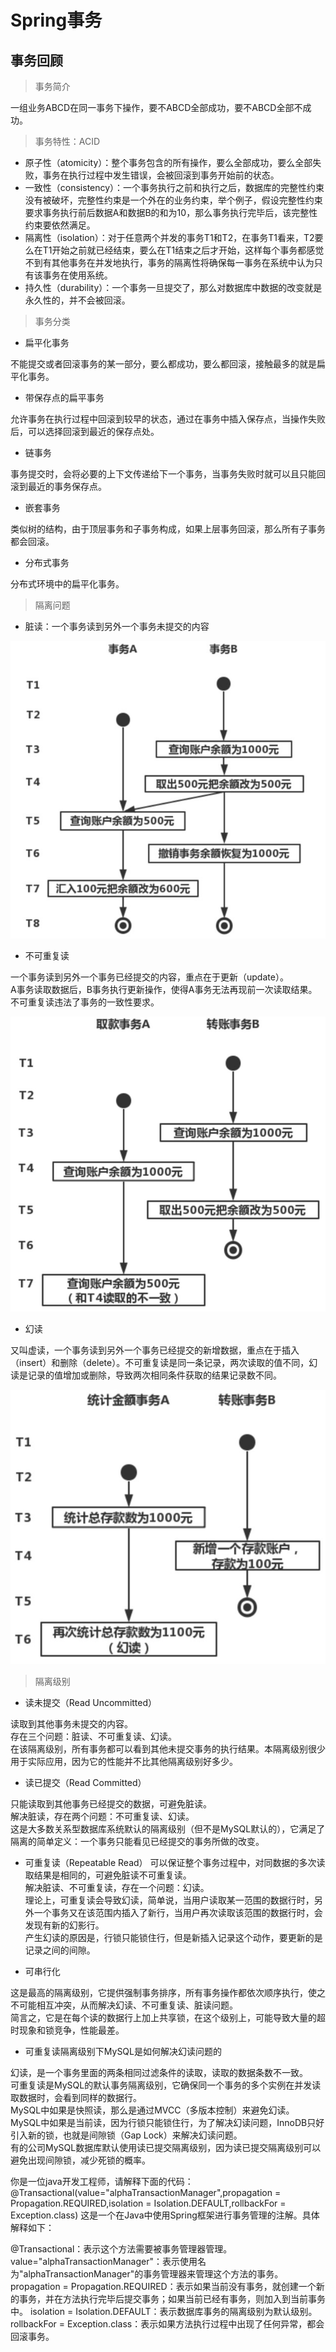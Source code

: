 # Spring事务

## 事务回顾

> 事务简介

一组业务ABCD在同一事务下操作，要不ABCD全部成功，要不ABCD全部不成功。

> 事务特性：ACID

* 原子性（atomicity）：整个事务包含的所有操作，要么全部成功，要么全部失败，事务在执行过程中发生错误，会被回滚到事务开始前的状态。
* 一致性（consistency）：一个事务执行之前和执行之后，数据库的完整性约束没有被破坏，完整性约束是一个外在的业务约束，举个例子，假设完整性约束要求事务执行前后数据A和数据B的和为10，那么事务执行完毕后，该完整性约束要依然满足。
* 隔离性（isolation）：对于任意两个并发的事务T1和T2，在事务T1看来，T2要么在T1开始之前就已经结束，要么在T1结束之后才开始，这样每个事务都感觉不到有其他事务在并发地执行，事务的隔离性将确保每一事务在系统中认为只有该事务在使用系统。
* 持久性（durability）：一个事务一旦提交了，那么对数据库中数据的改变就是永久性的，并不会被回滚。

> 事务分类

* 扁平化事务

不能提交或者回滚事务的某一部分，要么都成功，要么都回滚，接触最多的就是扁平化事务。

* 带保存点的扁平事务

允许事务在执行过程中回滚到较早的状态，通过在事务中插入保存点，当操作失败后，可以选择回滚到最近的保存点处。

* 链事务

事务提交时，会将必要的上下文传递给下一个事务，当事务失败时就可以且只能回滚到最近的事务保存点。

* 嵌套事务

类似树的结构，由于顶层事务和子事务构成，如果上层事务回滚，那么所有子事务都会回滚。

* 分布式事务

分布式环境中的扁平化事务。

> 隔离问题

* 脏读：一个事务读到另外一个事务未提交的内容

![](./photo/zhang_du.jpg)

* 不可重复读

一个事务读到另外一个事务已经提交的内容，重点在于更新（update）。  
A事务读取数据后，B事务执行更新操作，使得A事务无法再现前一次读取结果。  
不可重复读违法了事务的一致性要求。

![](./photo/bu_ke_chong_fu_du.jpg)

* 幻读

又叫虚读，一个事务读到另外一个事务已经提交的新增数据，重点在于插入（insert）和删除（delete）。不可重复读是同一条记录，两次读取的值不同，幻读是记录的值增加或删除，导致两次相同条件获取的结果记录数不同。

![](photo/huan_du.jpg)


> 隔离级别

* 读未提交（Read Uncommitted）

读取到其他事务未提交的内容。  
存在三个问题：脏读、不可重复读、幻读。  
在该隔离级别，所有事务都可以看到其他未提交事务的执行结果。本隔离级别很少用于实际应用，因为它的性能并不比其他隔离级别好多少。


* 读已提交（Read Committed）

只能读取到其他事务已经提交的数据，可避免脏读。  
解决脏读，存在两个问题：不可重复读、幻读。  
这是大多数关系型数据库系统默认的隔离级别（但不是MySQL默认的），它满足了隔离的简单定义：一个事务只能看见已经提交的事务所做的改变。


* 可重复读（Repeatable Read）
可以保证整个事务过程中，对同数据的多次读取结果是相同的，可避免脏读不可重复读。  
解决脏读、不可重复读，存在一个问题：幻读。  
理论上，可重复读会导致幻读，简单说，当用户读取某一范围的数据行时，另外一个事务又在该范围内插入了新行，当用户再次读取该范围的数据行时，会发现有新的幻影行。  
产生幻读的原因是，行锁只能锁住行，但是新插入记录这个动作，要更新的是记录之间的间隙。

* 可串行化

这是最高的隔离级别，它提供强制事务排序，所有事务操作都依次顺序执行，使之不可能相互冲突，从而解决幻读、不可重复读、脏读问题。  
简言之，它是在每个读的数据行上加上共享锁，在这个级别上，可能导致大量的超时现象和锁竞争，性能最差。

* 可重复读隔离级别下MySQL是如何解决幻读问题的  

幻读，是一个事务里面的两条相同过滤条件的读取，读取的数据条数不一致。  
可重复读是MySQL的默认事务隔离级别，它确保同一个事务的多个实例在并发读取数据时，会看到同样的数据行。  
MySQL中如果是快照读，那么是通过MVCC（多版本控制）来避免幻读。  
MySQL中如果是当前读，因为行锁只能锁住行，为了解决幻读问题，InnoDB只好引入新的锁，也就是间隙锁（Gap Lock）来解决幻读问题。  
有的公司MySQL数据库默认使用读已提交隔离级别，因为读已提交隔离级别可以避免出现间隙锁，减少死锁的概率。  


你是一位java开发工程师，请解释下面的代码：
@Transactional(value="alphaTransactionManager",propagation = Propagation.REQUIRED,isolation = Isolation.DEFAULT,rollbackFor = Exception.class)
这是一个在Java中使用Spring框架进行事务管理的注解。具体解释如下：

@Transactional：表示这个方法需要被事务管理器管理。
value="alphaTransactionManager"：表示使用名为"alphaTransactionManager"的事务管理器来管理这个方法的事务。
propagation = Propagation.REQUIRED：表示如果当前没有事务，就创建一个新的事务，并在方法执行完毕后提交事务；如果当前已经有事务，则加入到当前事务中。
isolation = Isolation.DEFAULT：表示数据库事务的隔离级别为默认级别。
rollbackFor = Exception.class：表示如果方法执行过程中出现了任何异常，都会回滚事务。


